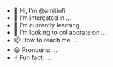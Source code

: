 - 👋 Hi, I’m @amitinfi
- 👀 I’m interested in ...
- 🌱 I’m currently learning ...
- 💞️ I’m looking to collaborate on ...
- 📫 How to reach me ...
- 😄 Pronouns: ...
- ⚡ Fun fact: ...

<!---
amitinfi/amitinfi is a ✨ special ✨ repository because its `README.md` (this file) appears on your GitHub profile.
You can click the Preview link to take a look at your changes.
--->
